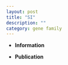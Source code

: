 ```yaml
---
layout: post
title: "SI"
description: ""
category: gene family
---
```


* **Information**  

* **Publication**  


